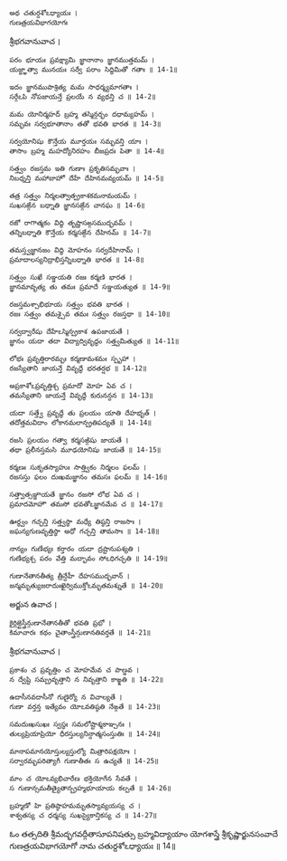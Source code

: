 	అథ చతుర్దశోఽధ్యాయః ।
	గుణత్రయవిభాగయోగః

శ్రీభగవానువాచ ।

	పరం భూయః ప్రవక్ష్యామి జ్ఞానానాం జ్ఞానముత్తమమ్ ।
	యజ్జ్ఞాత్వా మునయః సర్వే పరాం సిద్ధిమితో గతాః ॥ 14-1॥

	ఇదం జ్ఞానముపాశ్రిత్య మమ సాధర్మ్యమాగతాః ।
	సర్గేఽపి నోపజాయన్తే ప్రలయే న వ్యథన్తి చ ॥ 14-2॥

	మమ యోనిర్మహద్ బ్రహ్మ తస్మిన్గర్భం దధామ్యహమ్ ।
	సమ్భవః సర్వభూతానాం తతో భవతి భారత ॥ 14-3॥

	సర్వయోనిషు కౌన్తేయ మూర్తయః సమ్భవన్తి యాః ।
	తాసాం బ్రహ్మ మహద్యోనిరహం బీజప్రదః పితా ॥ 14-4॥

	సత్త్వం రజస్తమ ఇతి గుణాః ప్రకృతిసమ్భవాః ।
	నిబధ్నన్తి మహాబాహో దేహే దేహినమవ్యయమ్ ॥ 14-5॥

	తత్ర సత్త్వం నిర్మలత్వాత్ప్రకాశకమనామయమ్ ।
	సుఖసఙ్గేన బధ్నాతి జ్ఞానసఙ్గేన చానఘ ॥ 14-6॥

	రజో రాగాత్మకం విద్ధి తృష్ణాసఙ్గసముద్భవమ్ ।
	తన్నిబధ్నాతి కౌన్తేయ కర్మసఙ్గేన దేహినమ్ ॥ 14-7॥

	తమస్త్వజ్ఞానజం విద్ధి మోహనం సర్వదేహినామ్ ।
	ప్రమాదాలస్యనిద్రాభిస్తన్నిబధ్నాతి భారత ॥ 14-8॥

	సత్త్వం సుఖే సఞ్జయతి రజః కర్మణి భారత ।
	జ్ఞానమావృత్య తు తమః ప్రమాదే సఞ్జయత్యుత ॥ 14-9॥

	రజస్తమశ్చాభిభూయ సత్త్వం భవతి భారత ।
	రజః సత్త్వం తమశ్చైవ తమః సత్త్వం రజస్తథా ॥ 14-10॥

	సర్వద్వారేషు దేహేఽస్మిన్ప్రకాశ ఉపజాయతే ।
	జ్ఞానం యదా తదా విద్యాద్వివృద్ధం సత్త్వమిత్యుత ॥ 14-11॥

	లోభః ప్రవృత్తిరారమ్భః కర్మణామశమః స్పృహా ।
	రజస్యేతాని జాయన్తే వివృద్ధే భరతర్షభ ॥ 14-12॥

	అప్రకాశోఽప్రవృత్తిశ్చ ప్రమాదో మోహ ఏవ చ ।
	తమస్యేతాని జాయన్తే వివృద్ధే కురునన్దన ॥ 14-13॥

	యదా సత్త్వే ప్రవృద్ధే తు ప్రలయం యాతి దేహభృత్ ।
	తదోత్తమవిదాం లోకానమలాన్ప్రతిపద్యతే ॥ 14-14॥

	రజసి ప్రలయం గత్వా కర్మసఙ్గిషు జాయతే ।
	తథా ప్రలీనస్తమసి మూఢయోనిషు జాయతే ॥ 14-15॥

	కర్మణః సుకృతస్యాహుః సాత్త్వికం నిర్మలం ఫలమ్ ।
	రజసస్తు ఫలం దుఃఖమజ్ఞానం తమసః ఫలమ్ ॥ 14-16॥

	సత్త్వాత్సఞ్జాయతే జ్ఞానం రజసో లోభ ఏవ చ ।
	ప్రమాదమోహౌ తమసో భవతోఽజ్ఞానమేవ చ ॥ 14-17॥

	ఊర్ధ్వం గచ్ఛన్తి సత్త్వస్థా మధ్యే తిష్ఠన్తి రాజసాః ।
	జఘన్యగుణవృత్తిస్థా అధో గచ్ఛన్తి తామసాః ॥ 14-18॥

	నాన్యం గుణేభ్యః కర్తారం యదా ద్రష్టానుపశ్యతి ।
	గుణేభ్యశ్చ పరం వేత్తి మద్భావం సోఽధిగచ్ఛతి ॥ 14-19॥

	గుణానేతానతీత్య త్రీన్దేహీ దేహసముద్భవాన్ ।
	జన్మమృత్యుజరాదుఃఖైర్విముక్తోఽమృతమశ్నుతే ॥ 14-20॥

అర్జున ఉవాచ ।

	కైర్లిఙ్గైస్త్రీన్గుణానేతానతీతో భవతి ప్రభో ।
	కిమాచారః కథం చైతాంస్త్రీన్గుణానతివర్తతే ॥ 14-21॥

శ్రీభగవానువాచ ।

	ప్రకాశం చ ప్రవృత్తిం చ మోహమేవ చ పాణ్డవ ।
	న ద్వేష్టి సమ్ప్రవృత్తాని న నివృత్తాని కాఙ్క్షతి ॥ 14-22॥

	ఉదాసీనవదాసీనో గుణైర్యో న విచాల్యతే ।
	గుణా వర్తన్త ఇత్యేవం యోఽవతిష్ఠతి నేఙ్గతే ॥ 14-23॥

	సమదుఃఖసుఖః స్వస్థః సమలోష్టాశ్మకాఞ్చనః ।
	తుల్యప్రియాప్రియో ధీరస్తుల్యనిన్దాత్మసంస్తుతిః ॥ 14-24॥

	మానాపమానయోస్తుల్యస్తుల్యో మిత్రారిపక్షయోః ।
	సర్వారమ్భపరిత్యాగీ గుణాతీతః స ఉచ్యతే ॥ 14-25॥

	మాం చ యోఽవ్యభిచారేణ భక్తియోగేన సేవతే ।
	స గుణాన్సమతీత్యైతాన్బ్రహ్మభూయాయ కల్పతే ॥ 14-26॥

	బ్రహ్మణో హి ప్రతిష్ఠాహమమృతస్యావ్యయస్య చ ।
	శాశ్వతస్య చ ధర్మస్య సుఖస్యైకాన్తికస్య చ ॥ 14-27॥


ఓం తత్సదితి శ్రీమద్భగవద్గీతాసూపనిషత్సు
బ్రహ్మవిద్యాయాం యోగశాస్త్రే శ్రీకృష్ణార్జునసంవాదే
గుణత్రయవిభాగయోగో నామ చతుర్దశోఽధ్యాయః ॥ 14॥